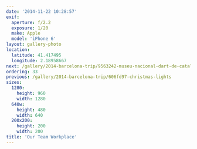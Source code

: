 ```yaml
---
date: '2014-11-22 10:28:57'
exif:
  aperture: f/2.2
  exposure: 1/20
  make: Apple
  model: 'iPhone 6'
layout: gallery-photo
location:
  latitude: 41.417495
  longitude: 2.18958667
next: /gallery/2014-barcelona-trip/9563242-museu-nacional-dart-de-catalunya
ordering: 33
previous: /gallery/2014-barcelona-trip/606fd97-christmas-lights
sizes:
  1280:
    height: 960
    width: 1280
  640w:
    height: 480
    width: 640
  200x200:
    height: 200
    width: 200
title: 'Our Team Workplace'
---
```

